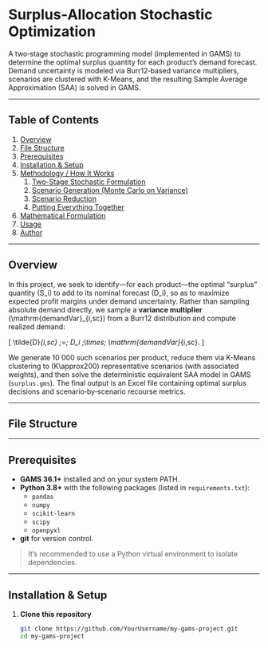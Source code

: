 # Surplus‐Allocation Stochastic Optimization

A two‐stage stochastic programming model (implemented in GAMS) to determine the optimal surplus quantity for each product’s demand forecast. Demand uncertainty is modeled via Burr12‐based variance multipliers, scenarios are clustered with K-Means, and the resulting Sample Average Approximation (SAA) is solved in GAMS.

---

## Table of Contents
1. [Overview](#overview)  
2. [File Structure](#file-structure)  
3. [Prerequisites](#prerequisites)  
4. [Installation & Setup](#installation--setup)  
5. [Methodology / How It Works](#methodology--how-it-works)  
   1. [Two-Stage Stochastic Formulation](#two-stage-stochastic-formulation)  
   2. [Scenario Generation (Monte Carlo on Variance)](#scenario-generation-monte-carlo-on-variance)  
   3. [Scenario Reduction](#scenario-reduction)  
   4. [Putting Everything Together](#putting-everything-together)  
6. [Mathematical Formulation](#mathematical-formulation)  
7. [Usage](#usage)  
8. [Author](#author)  

---

## Overview

In this project, we seek to identify—for each product—the optimal “surplus” quantity \(S_i\) to add to its nominal forecast \(D_i\), so as to maximize expected profit margins under demand uncertainty. Rather than sampling absolute demand directly, we sample a **variance multiplier** \(\mathrm{demandVar}_{i,sc}\) from a Burr12 distribution and compute realized demand:

\[
\tilde{D}_{i,sc} \;=\; D_i \;\times\; \mathrm{demandVar}_{i,sc}.
\]

We generate 10 000 such scenarios per product, reduce them via K-Means clustering to \(K\approx200\) representative scenarios (with associated weights), and then solve the deterministic equivalent SAA model in GAMS (`surplus.gms`). The final output is an Excel file containing optimal surplus decisions and scenario‐by‐scenario recourse metrics.

---

## File Structure


---

## Prerequisites

- **GAMS 36.1+** installed and on your system PATH.  
- **Python 3.8+** with the following packages (listed in `requirements.txt`):  
  - `pandas`  
  - `numpy`  
  - `scikit-learn`  
  - `scipy`  
  - `openpyxl`  
- **git** for version control.  

> It’s recommended to use a Python virtual environment to isolate dependencies.

---

## Installation & Setup

1. **Clone this repository**  
   ```bash
   git clone https://github.com/YourUsername/my-gams-project.git
   cd my-gams-project
